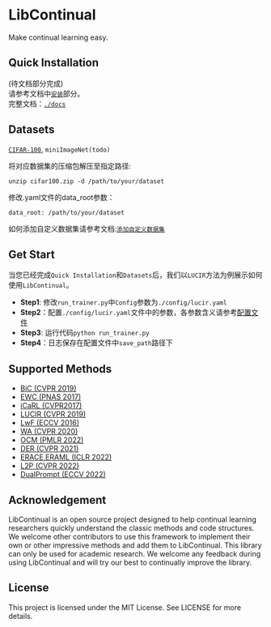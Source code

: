 # LibContinual
Make continual learning easy.



## Quick Installation
(待文档部分完成)  <br>
请参考文档中[`安装`](https://github.com/RL-VIG/LibContinual/blob/master/docs/tutorials/install.md)部分。 <br>
完整文档：[`./docs`](https://github.com/RL-VIG/LibContinual/tree/master/docs)

## Datasets
[`CIFAR-100`](https://drive.google.com/drive/folders/1EL46LQ3ww-F1NVTwFDPIg-nO198cUqWm?usp=sharing), `miniImageNet(todo)`  <br>

将对应数据集的压缩包解压至指定路径:
```
unzip cifar100.zip -d /path/to/your/dataset
```
修改.yaml文件的data_root参数：
```
data_root: /path/to/your/dataset
```
如何添加自定义数据集请参考文档:[`添加自定义数据集`](https://github.com/RL-VIG/LibContinual/blob/master/docs/tutorials/zh/data_module_zh.md)

## Get Start

当您已经完成`Quick Installation`和`Datasets`后，我们以`LUCIR`方法为例展示如何使用`LibContinual`。
- **Step1**: 修改`run_trainer.py`中`Config`参数为`./config/lucir.yaml`
- **Step2**：配置`./config/lucir.yaml`文件中的参数，各参数含义请参考[配置文件](https://github.com/RL-VIG/LibContinual/blob/master/docs/tutorials/config_file.md)
- **Step3**: 运行代码`python run_trainer.py`
- **Step4**：日志保存在配置文件中`save_path`路径下


## Supported Methods
+ [BiC (CVPR 2019)](https://github.com/RL-VIG/LibContinual/blob/master/reproduce/bic/README.md)
+ [EWC (PNAS 2017)](https://github.com/RL-VIG/LibContinual/blob/master/reproduce/ewc/README.md)
+ [iCaRL (CVPR2017)](https://github.com/RL-VIG/LibContinual/blob/master/reproduce/icarl/README.md)
+ [LUCIR (CVPR 2019)](https://github.com/RL-VIG/LibContinual/blob/master/reproduce/lucir/README.md)
+ [LwF (ECCV 2016)](https://github.com/RL-VIG/LibContinual/blob/master/reproduce/lwf/README.md)
+ [WA (CVPR 2020)](https://github.com/RL-VIG/LibContinual/blob/master/reproduce/wa/README.md)
+ [OCM (PMLR 2022)](https://github.com/RL-VIG/LibContinual/blob/master/reproduce/ocm/README.md)
+ [DER (CVPR 2021)](https://github.com/RL-VIG/LibContinual/blob/master/reproduce/der/README.md)
+ [ERACE,ERAML (ICLR 2022)](https://github.com/RL-VIG/LibContinual/blob/master/reproduce/erace,eraml/README.md)
+ [L2P (CVPR 2022)](https://github.com/RL-VIG/LibContinual/blob/master/reproduce/l2p/README.md)
+ [DualPrompt (ECCV 2022)](https://github.com/RL-VIG/LibContinual/blob/master/reproduce/dualprompt/README.md)

## Acknowledgement
LibContinual is an open source project designed to help continual learning researchers quickly understand the classic methods and code structures. We welcome other contributors to use this framework to implement their own or other impressive methods and add them to LibContinual. This library can only be used for academic research. We welcome any feedback during using LibContinual and will try our best to continually improve the library.

## License
This project is licensed under the MIT License. See LICENSE for more details.